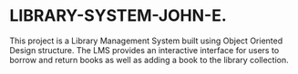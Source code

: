 # LIBRARY-SYSTEM-JOHN-E.
This project is a Library Management System built using Object Oriented Design structure. The LMS provides an interactive interface for users to borrow and return books as well as adding a book to the library collection.
